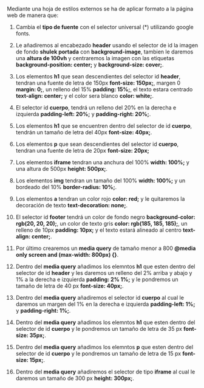 Mediante una hoja de estilos externos se ha de aplicar formato a la página web de manera que:

1. Cambia el **tipo de fuente** con el selector universal (*) utilizando google fonts.

2. Le añadiremos al encabezado **header** usando el selector de id la imagen de fondo **shulek portada** con **background-image**, tambien le daremos una **altura de 100vh** y centraremos la imagen con las etiquetas **background-position: center;** y **background-size: cover;**.

3. Los elementos **h1** que sean descendientes del selector id **header**, tendran una fuente de letra de 150px **font-size: 150px;**, margen 0 **margin: 0;**, un relleno del 15% **padding: 15%;**, el texto estara centrado **text-align: center;** y el color sera blanco **color: white;**.

4. El selector id **cuerpo**, tendrá un relleno del 20% en la derecha e izquierda **padding-left: 20%;** y **padding-right: 20%;**.

5. Los elementos **h1** que se encuentren dentro del selector de id **cuerpo**, tendrán un tamaño de letra del 40px **font-size: 40px;**.

6. Los elementos **p** que sean descendientes del selector id **cuerpo**, tendran una fuente de letra de 20px **font-size: 20px;**

7. Los elementos **iframe** tendran una anchura del 100% **width: 100%;** y una altura de 500px **height: 500px;**.

8. Los elementos **img** tendran un tamaño del 100% **width: 100%;** y un bordeado del 10% **border-radius: 10%;**.

9.  Los elementos **a** tendran un color rojo **color: red;** y le quitaremos la decoración de texto **text-decoration: none;**.

10. El selector id **footer** tendrá un color de fondo negro **background-color: rgb(20, 20, 20);**, un color de texto gris **color: rgb(185, 185, 185);**, un relleno de 10px **padding: 10px;** y el texto estará alineado al centro **text-align: center;**.

11. Por último crearemos un **media query** de tamaño menor a 800 **@media only screen and (max-width: 800px) {}**.

12. Dentro del **media query** añadimos los elemntos **h1** que esten dentro del selector de id **header** y les daremos un relleno del 2% arriba y abajo y 1% a la derecha e izquierda **padding: 2% 1%;** y le pondremos un tamaño de letra de 40 px **font-size: 40px;**.

13. Dentro del **media query** añadiremos el selector id **cuerpo** al cual le daremos un margen del 1% en la derecha e izquierda **padding-left: 1%;** y **padding-right: 1%;**.

14. Dentro del **media query** añadimos los elemntos **h1** que esten dentro del selector de id **cuerpo** y le pondremos un tamaño de letra de 35 px **font-size: 35px;**.

15. Dentro del **media query** añadimos los elemntos **p** que esten dentro del selector de id **cuerpo** y le pondremos un tamaño de letra de 15 px **font-size: 15px;**.

16. Dentro del **media query** añadiremos el selector de tipo **iframe** al cual le daremos un tamaño de 300 px **height: 300px;**.